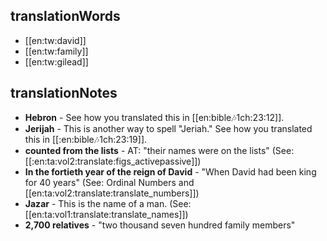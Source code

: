 ## translationWords

* [[en:tw:david]]
* [[en:tw:family]]
* [[en:tw:gilead]]

## translationNotes

* **Hebron** - See how you translated this in [[en:bible:notes:1ch:23:12]].
* **Jerijah** - This is another way to spell "Jeriah." See how you translated this in [[:en:bible:notes:1ch:23:19]].
* **counted from the lists** - AT: "their names were on the lists" (See: [[:en:ta:vol2:translate:figs_activepassive]])
* **In the fortieth year of the reign of David** - "When David had been king for 40 years" (See: Ordinal Numbers and [[en:ta:vol2:translate:translate_numbers]])
* **Jazar** - This is the name of a man. (See: [[en:ta:vol1:translate:translate_names]])
* **2,700 relatives** - "two thousand seven hundred family members"
